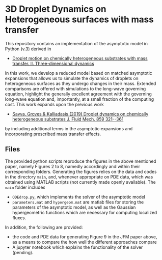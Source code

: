 # 3D Droplet Dynamics on Heterogeneous surfaces with mass transfer

This repository contains an implementation of the asymptotic model in Python (v.3) derived in

* [Droplet motion on chemically heterogeneous substrates with mass transfer. II. Three-dimensional dynamics](https://arxiv.org/abs/2007.07008)

In this work, we develop a reduced model based on matched asymptotic expansions that allows us to simulate the dynamics of droplets on heterogeneous surfaces as they undergo changes in their mass. Extended comparisons are offered with simulations to the long-wave governing equation, highlight the generally excellent agreement with the governing long-wave equation and, importantly, at a small fraction of the computing cost. This work expands upon the previous work

* [Savva, Groves & Kalliadasis (2019) Droplet dynamics on chemically heterogeneous substrates J. Fluid Mech. 859 321--361](https://doi.org/10.1017/jfm.2018.758)

by including additional terms in the asymptotic expansions and incorporating prescribed mass transfer effects.

## Files

The provided python scripts reproduce the figures in the above mentioned paper, namely Figures 2 to 8, namedly accordingly and within their corresponding folders. Generating the figures relies on the data and codes in the directory `main`, and, whenever appropriate on PDE data, which was obtained using MATLAB scripts (not currently made openly available). The `main` folder includes

* `ODEdrop.py`, which implements the solver of the asymptotic model
* `parameters.mat` and `hypergeom.mat` are matlab files for storing the parameters of the asymptotic model, as well as the Gaussian hypergeometric functions which are necessary for computing localized fluxes. 

In addition, the following are provided:

* the code and PDE data for generating Figure 9 in the JFM paper above, as a means to compare the how well the different approaches compare
* A jupyter notebook which explains the functionality of the solver (pending).
